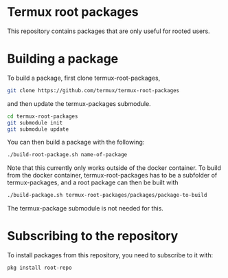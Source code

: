 # Termux root packages
This repository contains packages that are only useful for rooted users.

# Building a package
To build a package, first clone termux-root-packages,
```sh
git clone https://github.com/termux/termux-root-packages
```
and then update the termux-packages submodule.
```sh
cd termux-root-packages
git submodule init
git submodule update
```
You can then build a package with the following:
```sh
./build-root-package.sh name-of-package
```
Note that this currently only works outside of the docker container.
To build from the docker container, termux-root-packages has to be a subfolder of termux-packages, and a root package can then be built with
```sh
./build-package.sh termux-root-packages/packages/package-to-build
```
The termux-package submodule is not needed for this.

# Subscribing to the repository
To install packages from this repository, you need to subscribe to it with:
```sh
pkg install root-repo
```
